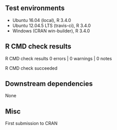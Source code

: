## Test environments

* Ubuntu 16.04 (local), R 3.4.0
* Ubuntu 12.04.5 LTS (travis-ci), R 3.4.0
* Windows (CRAN win-builder), R 3.4.0


## R CMD check results

R CMD check results
0 errors | 0 warnings | 0 notes

R CMD check succeeded


## Downstream dependencies

None


## Misc

First submission to CRAN
